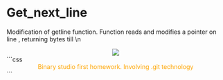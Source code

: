 # Get_next_line
Modification of getline function. Function reads and modifies a pointer on line , returning bytes till \n

<div align="center"><img src ="https://s.dou.ua/img/announces/binary-studio-academy-img.png" /></div>
```css
<div align="center">
<span style="color:orange;">Binary studio first homework. Involving .git technology</span>
</div>
```
